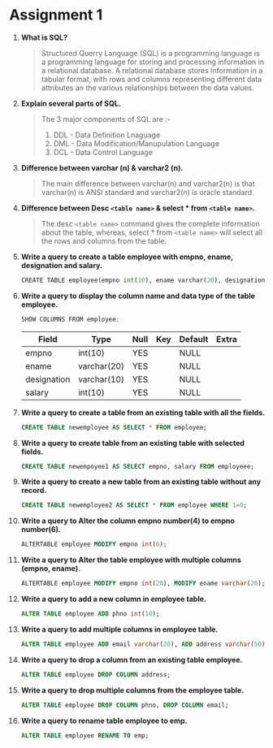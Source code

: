 # Assignment 1

1. **What is SQL?**

   > Structured Querry Language (SQL) is a programming language is a programming language for storing and processing information in a relational database. A relational database stores information in a tabular format, with rows and columns representing different data attributes an the various relationships between the data values.

2. **Explain several parts of SQL.**

   > The 3 major components of SQL are :-
   >
   > 1. DDL - Data Definition Lnaguage
   > 1. DML - Data Modification/Manupulation Language
   > 1. DCL - Data Control Language

3. **Difference between varchar (n) & varchar2 (n).**

   > The main difference between varchar(n) and varchar2(n) is that varchar(n) is ANSI standard and varchar2(n) is oracle standard.

4. **Difference between Desc `<table name>` & select \* from `<table name>`.**

   > The desc `<table name>` command gives the complete information about the table, whereas, select \* from `<table name>` will select all the rows and columns from the table.

5. **Write a query to create a table employee with empno, ename, designation and salary.**

   ```python
   CREATE TABLE employee(empno int(10), ename varchar(20), designation varchar(10), salary int(10));
   ```

6. **Write a query to display the column name and data type of the table employee.**

   ```python
   SHOW COLUMNS FROM employee;
   ```

   | Field       | Type        | Null | Key | Default | Extra |
   | ----------- | ----------- | ---- | --- | ------- | ----- |
   | empno       | int(10)     | YES  |     | NULL    |       |
   | ename       | varchar(20) | YES  |     | NULL    |       |
   | designation | varchar(10) | YES  |     | NULL    |       |
   | salary      | int(10)     | YES  |     | NULL    |       |

7. **Write a query to create a table from an existing table with all the fields.**

   ```sql
   CREATE TABLE newemployee AS SELECT * FROM employee;
   ```

8. **Write a query to create table from an existing table with selected fields.**

   ```sql
   CREATE TABLE newempoyee1 AS SELECT empno, salary FROM employeee;
   ```

9. **Write a query to create a new table from an existing table without any record.**

   ```sql
   CREATE TABLE newemployee2 AS SELECT * FROM employee WHERE 1=0;
   ```

10. **Write a query to Alter the column empno number(4) to empno number(6).**

    ```sql
    ALTERTABLE employee MODIFY empno int(6);
    ```

11. **Write a query to Alter the table employee with multiple columns (empno, ename).**

    ```sql
    ALTERTABLE employee MODIFY empno int(20), MODIFY ename varchar(20);
    ```

12. **Write a query to add a new column in employee table.**

    ```sql
    ALTER TABLE employee ADD phno int(10);
    ```

13. **Write a query to add multiple columns in employee table.**

    ```sql
    ALTER TABLE employee ADD email varchar(20), ADD address varchar(50);
    ```

14. **Write a query to drop a column from an existing table employee.**

    ```sql
    ALTER TABLE employee DROP COLUMN address;
    ```

15. **Write a query to drop multiple columns from the employee table.**

    ```sql
    ALTER TABLE employee DROP COLUMN phno, DROP COLUMN email;
    ```

16. **Write a query to rename table employee to emp.**

    ```sql
    ALTER TABLE employee RENAME TO emp;
    ```
